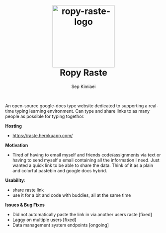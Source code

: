 <h1 align="center">
  <a name="logo" href="https://i.imgur.com/NMhJKMp.jpg"><img src="https://i.imgur.com/NMhJKMp.jpg" alt="ropy-raste-logo" width="200"></a>
  <br>
  Ropy Raste <br>
  
</h1>
<p align="center"> Sep Kimiaei </p> <br>

An open-source google-docs type website dedicated to supporting a real-time typing learning environment. Can type and share links to as many people as possible for typing togethor. 


**Hosting**
- https://raste.herokuapp.com/

**Motivation**
- Tired of having to email myself and friends code/assignments via text or having to send myself a email containing all the information I need. Just wanted a quick link to be able to share the data. Think of it as a plain and colorful pastebin and google docs hybrid.

**Usability**:
- share raste link
- use it for a bit and code with buddies, all at the same time

**Issues & Bug Fixes**
- Did not automatically paste the link in via another users raste [fixed]
- Laggy on multiple users [fixed]
- Data management system endpoints [ongoing]
